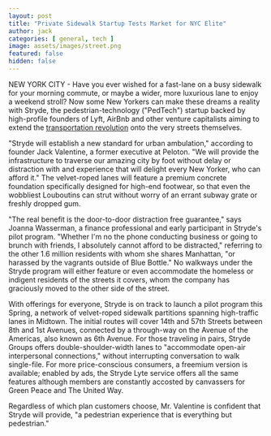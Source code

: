 ```yaml
---
layout: post
title: "Private Sidewalk Startup Tests Market for NYC Elite"
author: jack
categories: [ general, tech ]
image: assets/images/street.png
featured: false
hidden: false
---
```


NEW YORK CITY - Have you ever wished for a fast-lane on a busy sidewalk for your morning commute, or maybe a wider, more luxurious lane to enjoy a weekend stroll? Now some New Yorkers can make these dreams a reality with Stryde, the pedestrian-technology ("PedTech") startup backed by high-profile founders of Lyft, AirBnb and other venture capitalists aiming to extend the [transportation revolution](https://nyti.ms/2vsFdyX) onto the very streets themselves.

"Stryde will establish a new standard for urban ambulation," according to founder Jack Valentine, a former executive at Peloton. "We will provide the infrastructure to traverse our amazing city by foot without delay or distraction with and experience that will delight every New Yorker, who can afford it." The velvet-roped lanes will feature a premium concrete foundation specifically designed for high-end footwear, so that even the wobbliest Louboutins can strut without worry of an errant subway grate or freshly dropped gum. 

"The real benefit is the door-to-door distraction free guarantee," says Joanna Wasserman, a finance professional and early participant in Stryde's pilot program. "Whether I'm no the phone conducting business or going to brunch with friends, I absolutely cannot afford to be distracted," referring to the other 1.6 million residents with whom she shares Manhattan, "or harassed by the vagrants outside of Blue Bottle." No walkways under the Stryde program will either feature or even accommodate the homeless or indigent residents of the streets it covers, whom the company has graciously moved to the other side of the street. 

With offerings for everyone, Stryde is on track to launch a pilot program this Spring, a network of velvet-roped sidewalk partitions spanning high-traffic lanes in Midtown. The initial routes will cover 14th and 57th Streets between 8th and 1st Avenues, connected by a through-way on the Avenue of the Americas, also known as 6th Avenue. For those traveling in pairs, Stryde Groups offers double-shoulder-width lanes to "accommodate open-air interpersonal connections," without interrupting conversation to walk single-file. For more price-conscious consumers, a freemium version is available; enabled by ads, the Stryde Lyte service offers all the same features although members are constantly accosted by canvassers for Green Peace and The United Way.

Regardless of which plan customers choose, Mr. Valentine is confident that Stryde will provide, "a pedestrian experience that is everything but pedestrian."